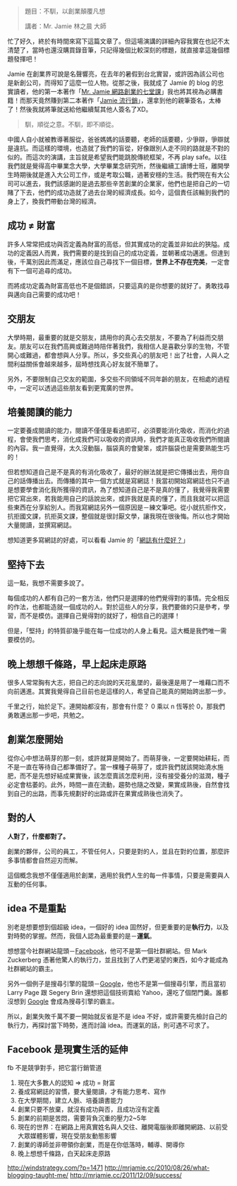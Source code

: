 <!--
[date]: 2012-07-09
[title]: 學生論壇 - 不馴，以創業顛覆凡想
[name]: speech-stop-obeying-startup
[tag]: speech | 演講, startup | 創業
[photo]: 
-->


> 題目：不馴，以創業顛覆凡想
> 
> 講者：Mr. Jamie 林之晨 大師

忙了好久，終於有時間來寫下這篇文章了。但這場演講的詳細內容我實在也記不太清楚了，當時也還沒購買錄音筆，只記得幾個比較深刻的標題，就直接拿這幾個標題發揮吧！

Jamie 在創業界可說是名聲響亮，在去年的暑假到台北實習，或許因為該公司也是新創公司，而得知了這麼一位人物。從那之後，我就成了 Jamie 的 blog 的忠實讀者，他的第一本著作「[Mr. Jamie 網路創業的七堂課][1]」我也將其視為必購書籍！而那天竟然賺到第二本著作「[Jamie 流行銷][2]」，還拿到他的親筆簽名，太棒了！然後我就將筆就送給他繼續幫其他人簽名了XD。

> 馴，順從之意。不馴，即不順從。

中國人自小就被教導著服從，爸爸媽媽的話要聽，老師的話要聽，少爭辯，爭辯就是違抗。而這樣的環境，也造就了我們的盲從，好像跟別人走不同的路就是不對的似的。而這次的演講，主旨就是希望我們能跳脫傳統框架，不再 play safe。以往我們就是覺得高中畢業念大學，大學畢業念研究所，然後繼續工讀博士班，離開學生時期後就是進入大公司工作，或是考取公職，過著安穩的生活。我們現在有大公司可以進去，我們該感謝的是過去那些辛苦創業的企業家，他們也是把自己的一切賭了下去，他們的成功造就了過去台灣的經濟成長。如今，這個責任該輪到我們的身上了，換我們帶動台灣的經濟。

## 成功 ≠ 財富

許多人常常把成功與否定義為財富的高低，但其實成功的定義並非如此的狹隘。成功的定義因人而異，我們需要的是找到自己的成功定義，並朝著成功邁進。但達到後，千萬別因此而滿足，應該位自己尋找下一個目標，**世界上不存在完美**，一定會有下一個可追尋的成功。

而將成功定義為財富高低也不是個錯誤，只要這真的是你想要的就好了。勇敢找尋與邁向自己需要的成功吧！

## 交朋友

大學時期，最重要的就是交朋友，請用你的真心去交朋友，不要為了利益而交朋友。朋友可以在我們高興或難過時陪伴著我們，我相信人是喜歡分享的生物，不管開心或難過，都會想與人分享。所以，多交些真心的朋友吧！出了社會，人與人之間利益關係會越來越多，屆時想找真心好友就不簡單了。

另外，不要限制自己交友的範圍，多交些不同領域不同年齡的朋友，在相處的過程中，一定可以透過這些朋友看到更寬廣的世界。

## 培養閱讀的能力

一定要養成閱讀的能力，閱讀不僅僅是看過即可，必須要能消化吸收，而消化的過程，會使我們思考，消化成我們可以吸收的資訊時，我們才能真正吸收我們所閱讀的內容。我一直覺得，太久沒動腦，腦袋真的會變笨，或許腦袋也是需要熟能生巧的！

但若想知道自己是不是真的有消化吸收了，最好的辦法就是把它傳播出去，用你自己的話傳播出去。而傳播的其中一個方式就是寫網誌！我當初開始寫網誌也只不過是想要學會消化我所獲得的資訊，為了想知道自己是不是真的懂了，我覺得我需要把它寫出來，若我能用自己的話說出來，或許我就是真的懂了，而且我就可以把這些東西在分享給別人。而我寫網誌另外一個原因是－練文筆吧。從小就抗拒作文，抗拒國文課，抗拒英文課，整個就是很討厭文學，讓我現在很後悔。所以也才開始大量閱讀，並撰寫網誌。

想知道更多寫網誌的好處，可以看看 Jamie 的「[網誌有什麼好？][3]」

## 堅持下去

這一點，我想不需要多說了。

每個成功的人都有自己的一套方法，他們只是選擇的他們覺得對的事情。完全相反的作法，也都能造就一個成功的人。對於這些人的分享，我們要做的只是參考，學習，而不是模仿。選擇自己覺得對的就好了，相信自己的選擇！

但是，「堅持」的特質卻幾乎能在每一位成功的人身上看見。這大概是我們唯一需要模仿的。

## 晚上想想千條路，早上起床走原路

很多人常常胸有大志，把自己的志向說的天花亂墜的，最後還是用了一堆藉口而不向前邁進。其實我覺得自己目前也是這樣的人，希望自己能真的開始跨出那一步。

千里之行，始於足下。連開始都沒有，那會有什麼？ 0 乘以 n 恆等於 0，那我們勇敢邁出那一步吧，共勉之。

## 創業怎麼開始

從你心中想法萌芽的那一刻，或許就算是開始了。而萌芽後，一定要開始耕耘，而不是一直在等待自己都準備好了。當一棵種子萌芽了，或許我們就該開始澆水施肥，而不是先想好結成果實後，該怎麼賣該怎麼利用，沒有接受養分的滋潤，種子必定會枯萎的。此外，時間一直在流動，趨勢也隨之改變，果實成熟後，自然會找到自己的出路，而事先規劃好的出路或許在果實成熟後也消失了。

## 對的人

**人對了，什麼都對了。**

創業的夥伴，公司的員工，不管任何人，只要是對的人，並且在對的位置，那麼許多事情都會自然迎刃而解。

這個概念我想不僅僅適用於創業，適用於我們人生的每一件事情，只要是需要與人互動的任何事。

## idea 不是重點

別老是想要想到個超級 idea，一個好的 idea 固然好，但更重要的是**執行力**，以及對時勢的掌握。然而，我個人認為最重要的是－**運氣**。

想想當今社群網站龍頭－[Facebook][4]，他可不是第一個社群網站。但 Mark Zuckerberg 憑著他驚人的執行力，並且找到了人們更渴望的東西，如今才能成為社群網站的霸主。

另外一個例子是搜尋引擎的龍頭－[Google][5]，他也不是第一個搜尋引擎，而且當初 Larry Page 跟 Segery Brin 還想把這個技術賣給 Yahoo，還吃了個閉門羹。誰都沒想到 [Google][5] 會成為搜尋引擎的霸主。

所以，創業失敗千萬不要一開始就反省是不是 idea 不好，或許需要先檢討自己的執行力，再探討當下時勢，進而討論 idea。而運氣的話，則可遇不可求了。

## Facebook 是現實生活的延伸

fb 不是競爭對手，把它當行銷管道


1. 現在大多數人的認知 => 成功 = 財富
2. 養成寫網誌的習慣，要大量閱讀，才有能力思考、寫作
3. 在大學期間，建立人脈、培養讀書能力
4. 創業只要不放棄，就沒有成功與否，且成功沒有定義
5. 創業的前期是苦悶，需要背負沉重的壓力2~5年
6. 現在的世界：在網路上用真實姓名與人交往、離開電腦後即離開網路、以前受大眾媒體影響，現在受朋友動態影響
7. 創業的導師並非帶領你創業，而是在你低落時，輔導、開導你
8. 晚上想想千條路，白天起床走原路

http://windstrategy.com/?p=1471
http://mrjamie.cc/2010/08/26/what-blogging-taught-me/
http://mrjamie.cc/2011/12/09/success/

[1]: http://bit.ly/N9jx8Q
[2]: http://bit.ly/N9jCcy
[3]: http://bit.ly/MdwPQQ
[4]: http://facebook.com
[5]: http://google.com